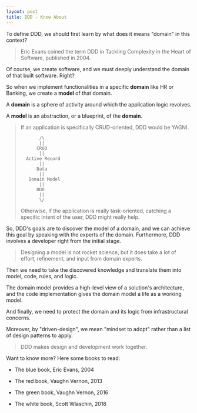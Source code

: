```yaml
---
layout: post
title: DDD - Know About
---
```


To define DDD, we should first learn by what does it means "domain" in this context?

> Eric Evans coined the term DDD in Tackling Complexity in the Heart of Software, published in 2004.

Of course, we create software, and we must deeply understand the domain of that built software. Right? 

So when we implement functionalities in a specific **domain** like HR or Banking, we create a **model** of that domain.

A **domain** is a sphere of activity around which the application logic revolves.

A **model** is an abstraction, or a blueprint, of the **domain**.

> If an application is specifically CRUD-oriented, DDD would be YAGNI. 
>
> ```
>        /\
>        ||
>       CRUD
>        ||
>   Active Record
>        ||
>       Data
>        ||
>    Domain Model
>        ||
>       DDD
>        ||
>        \/
> ```
>
> Otherwise, if the application is really task-oriented, catching a specific intent of the user, DDD might really help.

So, DDD's goals are to discover the model of a domain, and we can achieve this goal by speaking with the experts of the domain. Furthermore, DDD involves a developer right from the initial stage.

> Designing a model is not rocket science, but it does take a lot of effort, refinement, and input from domain experts.

Then we need to take the discovered knowledge and translate them into model, code, rules, and logic. 

The domain model provides a high-level view of a solution's architecture, and the code implementation gives the domain model a life as a working model.

And finally, we need to protect the domain and its logic from infrastructural concerns. 

Moreover, by "driven-design", we mean "mindset to adopt" rather than a list of design patterns to apply.

> DDD makes design and development work together.

Want to know more? Here some books to read:

- The blue book, Eric Evans, 2004

- The red book, Vaughn Vernon, 2013

- The green book, Vaughn Vernon, 2016

- The white book, Scott Wlaschin, 2018